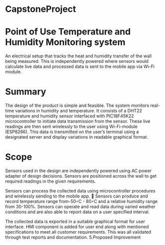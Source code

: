 # CapstoneProject
# Point of Use Temperature and Humidity Monitoring system
An electrical setup that tracks the heat and humidity transfer of the wall being measured. This is independently powered where sensors would calculate live data and processed data is sent to the mobile app via Wi-Fi module.
# Summary
The design of the product is simple and feasible. The system monitors real-time variations in humidity and temperature. It consists of a DHT22 temperature and humidity sensor interfaced with PIC18F45K22 microcontroller to initiate data transmission from the sensor. These live readings are then sent wirelessly to the user using Wi-Fi-module (ESP8266). This data is transmitted on the user’s terminal using a designated server and display variations in readable graphical format. 
# Scope 
Sensors used in the design are independently powered using AC power adapter of design decisions. Sensors are positioned across the wall to get required readings in the given requirements. 

Sensors can process the collected data using microcontroller procedures and wirelessly sending to the mobile app.   Sensors can produce and record temperature range from-50◦C - 80◦C and a relative humidity  range  from  30-100%.  Sensors  can operate  and  read  data  during  varied weather conditions and are also able to report data on a user specified interval. 

The collected data is exported in a suitable graphical format for user interface. HMI component is added for user end along with mentioned specifications to meet all customer requirements. This was all validated through test reports and documentation. 5.Proposed Improvement


